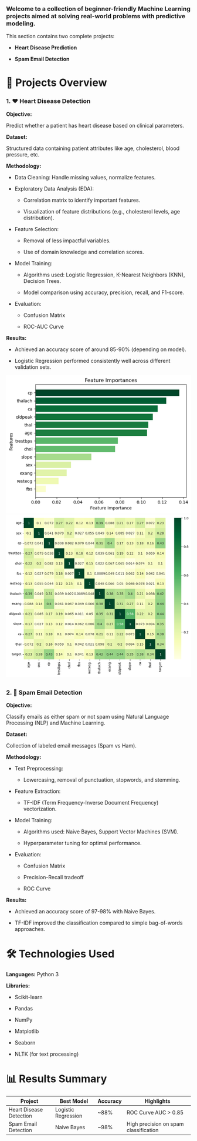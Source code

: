 ### Welcome to a collection of beginner-friendly Machine Learning projects aimed at solving real-world problems with predictive modeling.

This section contains two complete projects:

- **Heart Disease Prediction**

- **Spam Email Detection**

#
# 📁 Projects Overview



### 1. **❤️ Heart Disease Detection**

**Objective:**

Predict whether a patient has heart disease based on clinical parameters.

**Dataset:**

Structured data containing patient attributes like age, cholesterol, blood pressure, etc.

**Methodology:**

- Data Cleaning: Handle missing values, normalize features.

- Exploratory Data Analysis (EDA):

  - Correlation matrix to identify important features.

  - Visualization of feature distributions (e.g., cholesterol levels, age distribution).

- Feature Selection:

  - Removal of less impactful variables.

  - Use of domain knowledge and correlation scores.

- Model Training:

  - Algorithms used: Logistic Regression, K-Nearest Neighbors (KNN), Decision Trees.

  - Model comparison using accuracy, precision, recall, and F1-score.

- Evaluation:

  - Confusion Matrix

  - ROC-AUC Curve

**Results:**

- Achieved an accuracy score of around 85-90% (depending on model).

- Logistic Regression performed consistently well across different validation sets.

![](Data/pics/output1.png)
![](Data/pics/output2.png)
##
### 2. 📧 Spam Email Detection



**Objective:**

Classify emails as either spam or not spam using Natural Language Processing (NLP) and Machine Learning.

**Dataset:**

Collection of labeled email messages (Spam vs Ham).

**Methodology:**

- Text Preprocessing:

  - Lowercasing, removal of punctuation, stopwords, and stemming.

- Feature Extraction:

  - TF-IDF (Term Frequency-Inverse Document Frequency) vectorization.

- Model Training:

  - Algorithms used: Naive Bayes, Support Vector Machines (SVM).

  - Hyperparameter tuning for optimal performance.

- Evaluation:

  - Confusion Matrix

  - Precision-Recall tradeoff

  - ROC Curve

**Results:**

- Achieved an accuracy score of 97-98% with Naive Bayes.

- TF-IDF improved the classification compared to simple bag-of-words approaches.
##

# 🛠️ Technologies Used
**Languages:** Python 3

**Libraries:**

- Scikit-learn

- Pandas

- NumPy

- Matplotlib

- Seaborn

- NLTK (for text processing)


##

# 📊 Results Summary


| Project                 | Best Model          | Accuracy | Highlights                                |
|--------------------------|---------------------|----------|-------------------------------------------|
| Heart Disease Detection  | Logistic Regression | ~88%     | ROC Curve AUC > 0.85                      |
| Spam Email Detection     | Naive Bayes         | ~98%     | High precision on spam classification     |


